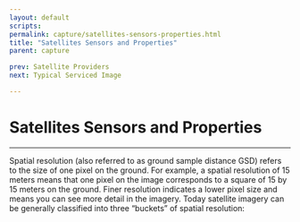 ```yaml
---
layout: default
scripts:
permalink: capture/satellites-sensors-properties.html
title: "Satellites Sensors and Properties"
parent: capture

prev: Satellite Providers
next: Typical Serviced Image

---
```


# Satellites Sensors and Properties

---

Spatial resolution (also referred to as ground sample distance GSD) refers to the size of one pixel on the ground. For example, a spatial resolution of 15 meters means that one pixel on the image corresponds to a square of 15 by 15 meters on the ground. Finer resolution indicates a lower pixel size and means you can see more detail in the imagery. Today satellite imagery can be generally classified into three “buckets” of spatial resolution: 